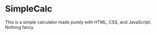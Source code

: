 # SimpleCalc
This is a simple calculator made purely with HTML, CSS, and JavaScript. Nothing fancy.
